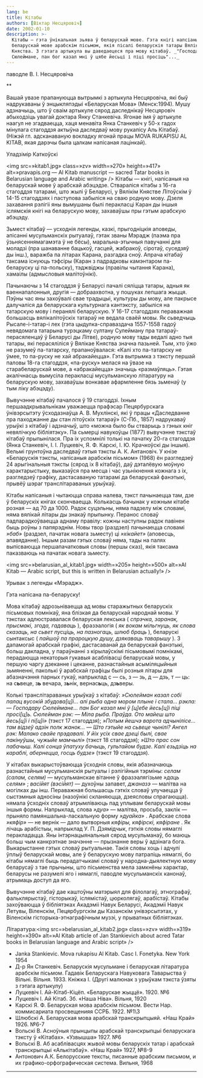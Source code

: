 ```yaml
---
lang: be
title: Кітабы
authors: [Віктар Несцяровіч]
date: 2002-01-10
description: >-
  Кітабы — гэта ўнікальная зьява ў беларускай мове. Гэта кнігі напсіаныя на
  беларускай мове арабскім пісьмом, якія пісалі беларускія татары Вялікага
  Княства. З гэтага артыкула вы даведаецеся пра мову кітабаў. _"Господару
  Сюлеймане, пан бог казал мні ў цябе йесьці і піці просіць"..._
---
```



паводле В. І. Несцяровіча

 ** 

Вашай увазе прапануюцца вытрымкі з артыкула Несцяровіча, які быў надрукаваны ў энцыкляпэдыі «Беларуская Мова» (Менск:1994). Мушу адзначыць, што ў сваім артыкуле сярод даследнікаў Несцяровіч абыходзіць увагай доктара Янку Станкевіча. Ягонае імя ў артыкуле наагул не згадваецца, хаця менавіта Янка Станкевіч у 50-х гадох мінулага стагоддзя актыўна даследваў мову рукапісу Аль Кітабаў. (Ніжэй гл. адсканаваную вокладку ягонай працы MOVA RUKAPISU AL KITAB, якая дарэчы была цалкам напісаная лацінкай).

Уладзімір Каткоўскі

<img src=»kitab1.jpg» class=»zv» width=»270» height=»417» alt=»pravapis.org — Al Kitab manuscript — sacred Tatar books in Belarusian language and Arabic writing» /> Кітабы — кнігі, напісаныя на беларускай мове ў арабскай абэцэдзе. Ствараліся кітабы з 16-га стагоддзя татарамі, што жылі ў Беларусі, у Вялікім Княстве Літоўскім ў 14-15 стагоддзях і паступова забыліся на сваю родную мову. Дзеля захавання рэлігіі яны вымушаны былі перакласці Каран ды іншыя іслямскія кнігі на беларускую мову, захаваўшы пры гэтым арабскую абэцэду.

Зьмест кітабаў — усходнія легенды, казкі, прыгодніцкія аповеды, апісанні мусульманскіх рытуалаў, гэтак званы Мэрадж (паэма пра ўзьнясеннямагамэта ў не бёсы), маральна-этычныя павучанні для моладзі (пра шанаванне бацькоў, гасцей, жабракоў, сіротаў, суседзяў ды інш.), варажба па літарах Карана, разгадка сноў. Апрача кітабаў таксама існуюць тэфсіры (Каран з падрадковы камэнтаром па-беларуску ці па-польску), тэджвіджы (правілы чытання Карана), хамаілы (адмысловыя малітоўнікі).

Пачынаючы з 14 стагоддзя ў Беларусі пачалі сяліцца татары, адныя як ваеннапалонныя, другія — добраахвотна, у пошуках лепшага жыцця. Пэўны час яны захоўвалі свае традыцыі, культуры ды мову, але пакрысе далучаліся да беларускага культурнага кантэксту, забыліся на татарскую мову і перанялі беларускую. У 16-17 стагоддзях пераважная большасць вялікалітоўскіх татараў не  ведала сваёй мовы. Як сьведчыць Рысале-і-татар-і лех (гэта цыдулка-справаздача 1557-1558 гадоў невядомага татарына турэцкаму султану Сулейману пра татараў-перасяленцаў ў Беларусі ды Літве), родную мову тады ведалі адно тыя татары, які перасяліліся ў Вялікае Княства значна пазьней. Тым, хто ўжо не разумеў па-татарску, прапаноўвалася: «Калі хто па-татарску не  ўмее, то па-руску не хай абракайецца». Гэта вытрымка з тэксту першай паловы 18-га стагоддзя, «па-руску» мелася на ўвазе на старабеларускай мове, а «абракайецца» значыць «размаўляць». Гэтая акалічнасць вымусіла перакласці мусульманскую літаратуру на беларускую мову, захаваўшы вонкавае афармленне бязь зьменаў (у тым ліку абэцэду).

Вывучэнне кітабаў пачалося ў 19 стагоддзі. Іхным першаадкрывальнікам уважаецца прафэсар Пецярбурскага ўнівэрсытэту ўсходазнаўца А. В. Мухлінскі, які ў працы «Даследванне пра паходжанне ды стан літоўскіх татараў» (С-Пб., 1857) надрукаваў урыўкі з кітабаў і адзначыў, што «можна было бы стварыць з гэных кніг невялічкую бібліятэку». Па сьмерці навукоўцы (1877) вывучэнне тэкстаў кітабаў прыпынілася. Пра іх успомнілі толькі на пачатку 20-га стагоддзя (Янка Станкевіч, І. І. Луцкевіч, Я. Ф. Карскі, І. Ю. Крачкоўскі ды іншыя). Вельмі грунтоўна даследваў гэтыя тэксты А. К. Антановіч. У кнізе «Беларускія тэксты, напісаныя арабскім пісьмом» (1968) ён разгледзеў 24 арыгінальныя тэксты (сярод іх 8 кітабаў), даў дэталёвую моўную характарыстыку, выказаўся пра месца і час узьнікнення кожнага з іх, разгледзеў графіку, дастасаваную татарамі да беларускай фанэтыкі, прывёў шэраг транслітараваных урыўкаў.

Кітабы напісаныя і чытаюцца справа налева, тэкст пачынаецца там, дзе ў беларускіх кнігах скончваецца. Колькасць бачынак у кожным кітабе розная — ад 70 да 1000. Радок суцэльны, няма падзелу між словамі, няма вялікай літары ды знакаў прыпынку. Перанос словаў падпарадкоўваецца аднаму правілу: кожны наступны радок павінен быць роўны з папярэднім. Новы твор (раздзел) пачынаецца словамі  *»баб»*  (раздзел, пачатак новага зьместу) ці  *»хікайет»*  (аповесць, апавяданне). Іншым разам гэтых словаў няма, тады на палях выпісваюцца першапачатковыя словы (першы сказ), якія таксама паказваюць на пачатак новага зьместу.

<img src=»belarusian_al_kitab1.jpg» width=»205» height=»500» alt=»Al Kitab — Arabic script, but this is written in Belarusian actually!» />

Урывак з легенды «Мэрадж».

Гэта напісана па-беларуску!

Мова кітабаў адрозьніваецца ад мовы старажытных беларускіх пісьмовых помнікаў, яна блізкая да беларускай народнай мовы. У тэкстах адлюстравалася беларуская лексыка ( *спрэчка, заранак, прысмакі, згода, гадаваць* ), фразэалогія ( *як вокам мільгнуць, як слова сказаць, на сьвет пусціць, на пазногаць, шлюб браць* ), беларускі сынтаксыс ( *пайшоў па прароцкую душу, дзякаваць таварышу* ). З дапамогай арабскай графікі, дастасаванай да беларускай фанэтыкі, больш дакладна, у параўнанні з кірылаўскімі пісьмовымі помнікамі, перадаюцца некаторыя гукавыя асаблівасці беларускай мовы, у першую чаргу дзеканне і цеканне, разнастайныя асыміляцыйныя зьмяненні, паколькі ў арабскай графіцы былі розныя літары для абазначэння парных гукаў, напрыклад с — сь, з — зь, д — дзь, т — ць: на с<strong>ь</strong>веце, з<strong>ь</strong> вечара, з<strong>ь</strong>нік, вернас<strong>ь</strong>ць, дз<strong>ь</strong>веры.

Колькі транслітараваных урыўкаў з кітабаў:  *»Сюлейман казал собі палац вусокій збудова[ц]і... алі рыба одна мором плыне і стала... рэкла: — Господару Сюлеймане... пан Бог казал мні ў [ц]ебе йесь[ц]і піці просі[ц]ь. Сюлейман рэк: — Міла рыба. Праўда. Ото майеш што йесь[ц]і і пі[ц]і»*  (тэкст 17 стагоддзя);  *»Потым йешчэ варота адчынілісе... там відзеў адзін полк жанок... — Што гэтыйе на сьвеце чынілі? Ангел рэк: Малако свайе прэдавалі. У йіх усіх свае дзеці былі, свае пакінуўшы, чужыйе мамчылі»*  (тэкст 18 стагоддзя);  *»Што прас сон пабачыш. Калі сонца ўпатуху бачыць, гультайом будзе. Калі езьдзіць на караблі, абернецца, госць будзе»*  (тэкст 19 стагоддзя).

У кітабах выкарыстоўваюцца ўсходнія словы, якія абазначаюць разнастайныя мусульманскія рытуалы і рэлігійныя тэрміны:  *селам (салам, селям)*  — мусульманскае вітанне ў фразэалягізьме  *»даць селям»* ;  *васійят (вэсійят)*  — духоўны запавет,  *джаназэ*  — малітва на могілках ды інш. Пераважная большасць гэткіх словаў улучаецца ў сыстэмныя адносіны (назоўнікі скланяюцца, дзеясловы спрагаюцца). нямала ўсходніх словаў атрымліваюць пад уплывам беларускай мовы іншыя формы. Напрыклад, слова  *»дуа»*  — малітва, просьба, заклік — прыняло памяншальна-ласкальную форму  *»дуайка»* . Арабскае слова  *»кяфір»*  — не вернік — дало вытворныя  *кяфіры, кяфірскі, кяфіране* . Як лічаць арабістыы, напрыклад У. П. Дзямідчык, гэткія словы нямаглі перакладацца. Яны інтэрнацыянальныя сярод мусульманаў, бо маюць больш чым канкрэтнае значэнне — прызнанне веры ў адзінага бога. Выкарыстанне гэтых словаў рытуальнае. Такія словы хоць і адчулі ўплыў беларускай мовы, але ў беларускую мову патрапіць нямаглі, бо кітабы нямаглі быць перадатчыкамі словаў у народна-дыялектную мову беларусаў з тае прычыны, што пісьменства мела замкнёны характар, беларусы не разумелі яго і нямаглі, паводле мусульманскіх канонаў, атрымаць доступ да яго.

Вывучэнне кітабаў дае каштоўны матэрыял для філолагаў, этнографаў, фальклярыстаў, гісторыкаў, іслямістаў, цюрколягаў, арабістаў. Кітабы захоўваюцца ў бібліятэках Акадэміі Навук Беларусі, Акадэміі Навук Летувы, Віленскім, Пецярбургскім ды Казанскім унівэрсытэтах, у Віленскім гісторыка-этнаграфічным музэі, у прыватных бібліятэках.

Літаратура:<img src=»belarusian_al_kitab2.jpg» class=»zv» width=»319» height=»390» alt=»Al Kitab article of Jan Stankievich about acred Tatar books in Belarusian language and Arabic script» />

<ul>
<li>Janka Stankievic. Mova rukapisu Al Kitab. Casc I. Fonetyka. New York 1954</li>
<li>Д-р Ян Станкевіч. Беларускія мусульмане і беларуская літаратура арабскім пісьмом. Гадавік Беларускага Навуковага Таварыства ў Вільні. Вільня. 1933. Кніжка І. (Другі малюнак з урыўкам тэкста ўзяты з гэтага артыкулу)</li>
<li>Луцкевіч І. Ай-Кітаб-Кіцёп. «Беларускае жыццё». 1920. №6</li>
<li>Луцкевіч І. Ай Кітаб. Зб. «Наша Ніва». Вільня, 1920</li>
<li>Карскі Я. Ф. Беларуская мова арабскім пісьмом. Вести Нар. коммисариата просвещенияя ССРБ. 1922. №1\3</li>
<li>Шлюбскі А. Беларуская мова арабскай транскрыпцыяй. «Наш Край» 1926. №6-7</li>
<li>Вольскі В. Асноўныя прынцыпы арабскай транскрыпцыі беларускага тэксту ў «Кітабах». «Узвышша» 1927. №6</li>
<li>Вольскі В. Аб асаблівасцях жывой мовы беларускіх татар і арабскай транскрыпцыі «Алькітабаў». «Наш Край» 1927, №8-9</li>
<li>Антонович А.К. Белорусские тексты, писанные арабским письмом, и их графико-орфографическая система. Вильня, 1968</li>
</ul>
<hr />
